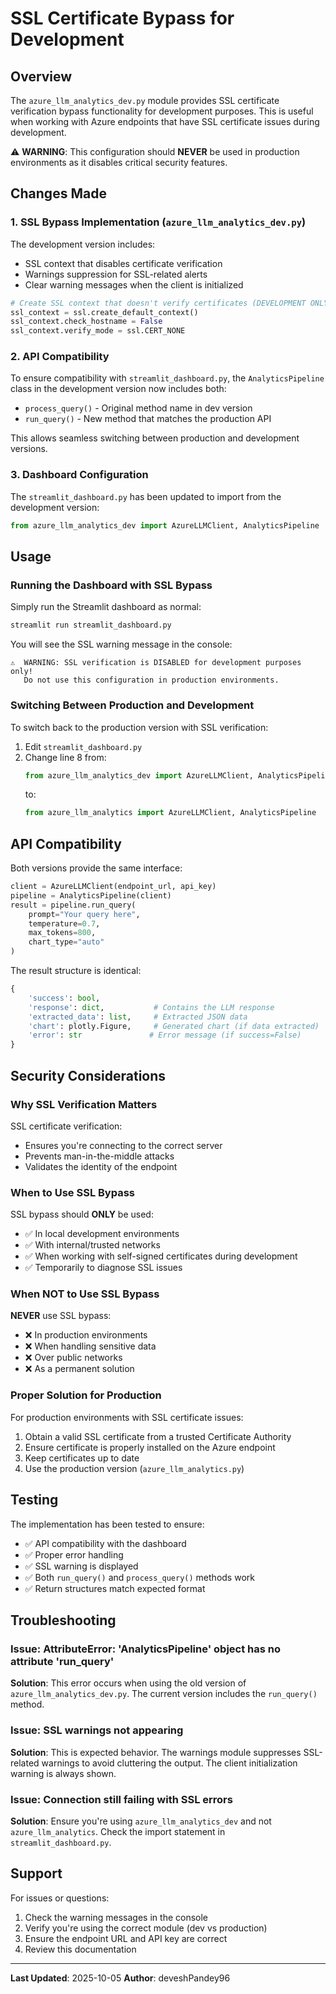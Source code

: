 # SSL Certificate Bypass for Development

## Overview

The `azure_llm_analytics_dev.py` module provides SSL certificate verification bypass functionality for development purposes. This is useful when working with Azure endpoints that have SSL certificate issues during development.

⚠️ **WARNING**: This configuration should **NEVER** be used in production environments as it disables critical security features.

## Changes Made

### 1. SSL Bypass Implementation (`azure_llm_analytics_dev.py`)

The development version includes:
- SSL context that disables certificate verification
- Warnings suppression for SSL-related alerts
- Clear warning messages when the client is initialized

```python
# Create SSL context that doesn't verify certificates (DEVELOPMENT ONLY)
ssl_context = ssl.create_default_context()
ssl_context.check_hostname = False
ssl_context.verify_mode = ssl.CERT_NONE
```

### 2. API Compatibility

To ensure compatibility with `streamlit_dashboard.py`, the `AnalyticsPipeline` class in the development version now includes both:
- `process_query()` - Original method name in dev version
- `run_query()` - New method that matches the production API

This allows seamless switching between production and development versions.

### 3. Dashboard Configuration

The `streamlit_dashboard.py` has been updated to import from the development version:

```python
from azure_llm_analytics_dev import AzureLLMClient, AnalyticsPipeline
```

## Usage

### Running the Dashboard with SSL Bypass

Simply run the Streamlit dashboard as normal:

```bash
streamlit run streamlit_dashboard.py
```

You will see the SSL warning message in the console:
```
⚠️  WARNING: SSL verification is DISABLED for development purposes only!
   Do not use this configuration in production environments.
```

### Switching Between Production and Development

To switch back to the production version with SSL verification:

1. Edit `streamlit_dashboard.py`
2. Change line 8 from:
   ```python
   from azure_llm_analytics_dev import AzureLLMClient, AnalyticsPipeline
   ```
   to:
   ```python
   from azure_llm_analytics import AzureLLMClient, AnalyticsPipeline
   ```

## API Compatibility

Both versions provide the same interface:

```python
client = AzureLLMClient(endpoint_url, api_key)
pipeline = AnalyticsPipeline(client)
result = pipeline.run_query(
    prompt="Your query here",
    temperature=0.7,
    max_tokens=800,
    chart_type="auto"
)
```

The result structure is identical:
```python
{
    'success': bool,
    'response': dict,           # Contains the LLM response
    'extracted_data': list,     # Extracted JSON data
    'chart': plotly.Figure,     # Generated chart (if data extracted)
    'error': str               # Error message (if success=False)
}
```

## Security Considerations

### Why SSL Verification Matters

SSL certificate verification:
- Ensures you're connecting to the correct server
- Prevents man-in-the-middle attacks
- Validates the identity of the endpoint

### When to Use SSL Bypass

SSL bypass should **ONLY** be used:
- ✅ In local development environments
- ✅ With internal/trusted networks
- ✅ When working with self-signed certificates during development
- ✅ Temporarily to diagnose SSL issues

### When NOT to Use SSL Bypass

**NEVER** use SSL bypass:
- ❌ In production environments
- ❌ When handling sensitive data
- ❌ Over public networks
- ❌ As a permanent solution

### Proper Solution for Production

For production environments with SSL certificate issues:
1. Obtain a valid SSL certificate from a trusted Certificate Authority
2. Ensure certificate is properly installed on the Azure endpoint
3. Keep certificates up to date
4. Use the production version (`azure_llm_analytics.py`)

## Testing

The implementation has been tested to ensure:
- ✅ API compatibility with the dashboard
- ✅ Proper error handling
- ✅ SSL warning is displayed
- ✅ Both `run_query()` and `process_query()` methods work
- ✅ Return structures match expected format

## Troubleshooting

### Issue: AttributeError: 'AnalyticsPipeline' object has no attribute 'run_query'

**Solution**: This error occurs when using the old version of `azure_llm_analytics_dev.py`. The current version includes the `run_query()` method.

### Issue: SSL warnings not appearing

**Solution**: This is expected behavior. The warnings module suppresses SSL-related warnings to avoid cluttering the output. The client initialization warning is always shown.

### Issue: Connection still failing with SSL errors

**Solution**: Ensure you're using `azure_llm_analytics_dev` and not `azure_llm_analytics`. Check the import statement in `streamlit_dashboard.py`.

## Support

For issues or questions:
1. Check the warning messages in the console
2. Verify you're using the correct module (dev vs production)
3. Ensure the endpoint URL and API key are correct
4. Review this documentation

---

**Last Updated**: 2025-10-05
**Author**: deveshPandey96
